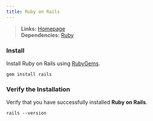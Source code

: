 ```yaml
---
title: Ruby on Rails
---
```


> **Links:** [Homepage](http://rubyonrails.org/)  
> **Dependencies:** [Ruby](/ruby/)


### Install

Install Ruby on Rails using [RubyGems](http://rubygems.org/).

	gem install rails


### Verify the Installation

Verify that you have successfully installed **Ruby on Rails**.

	rails --version
